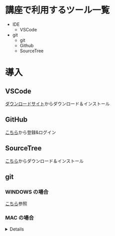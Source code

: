# 講座で利用するツール一覧

- IDE
  - VSCode
- git
  - git
  - Github
  - SourceTree

# 導入

## VSCode

[ダウンロードサイト](https://code.visualstudio.com/download)からダウンロード＆インストール

## GitHub

[こちら](https://github.co.jp/)から登録&ログイン

## SourceTree

[こちら](https://www.sourcetreeapp.com/)からダウンロード＆インストール

## git

### WINDOWS の場合

[こちら](https://qiita.com/T-H9703EnAc/items/4fbe6593d42f9a844b1c)参照

### MAC の場合

<details><sammary>

```
# gitが入っているか確認（おそらくMacに紐づいたものがインストールされているはず）
## 例）git version 2.24.3(Apple Git-128)
git -v

# Homebrewが入っているか確認
# HomebrewとはMac用のパッケージマネージャー
brew -v

# Homebrewが入っていない場合下記コマンドを実施
# Homebrew HP: https://brew.sh/
/bin/bash -c "$(curl -fsSL https://raw.githubusercontent.com/Homebrew/install/HEAD/install.sh)"

# Homebrewがインストールできたか確認
brew -v

# Gitのインストール
brew install git

# インストールできたか確認
brew info git

# gitのバージョンを確認
# この時点では表示されるverに変更はない。
git -v

# ------------
#　現在MacOSに直接ダウンロードされているGitと、
#  Homebrew上にダウンロードされているGitが両立し、MacOS側のが優先されている
#  Homebrew上にダウンロードされているのをデフォルトで使用するためにOSの設定ファイルを操作する
#  これを「PATHを通す」と表現する
# ------------

# SHELLを確認(zsh or bash)
# SHELLとは、コマンドをパソコンに伝えるためのシステム・プログラムのこと
echo $SHELL


# PATH Fileを開く（SHELLにGitのコマンドが来たら、Homebrewの方を利用してねと設定する）
## zshの場合
vi ~/.zshrc
## bashの場合
vi ~/.bash_profile

# インサートモードにする
# iキーを押下

# HomebrewのGitを使うパスを挿入
export PATH=/usr/local/bin/git:$PATH

# インサートモードは終了
# Escキーを押下

# 変更を保存する
:wq

# 無事に保存できたか確認
## zshの場合
vi ~/.zshrc
## bashの場合
vi ~/.bash_profile

# 無事に追加できた場合には、保存せずに終了
:q

# SHELLを再起動する
exec $SHELL -l

# gitのバージョンを確認
git -v

# バージョンが(Apple Git-128) の様な表記がないものになっていればOK
```

</sammary>
